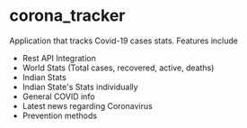 # corona_tracker

Application that tracks Covid-19 cases stats.
Features include
- Rest API Integration
- World Stats (Total cases, recovered, active, deaths)
- Indian Stats
- Indian State's Stats individually
- General COVID info
- Latest news regarding Coronavirus
- Prevention methods 

